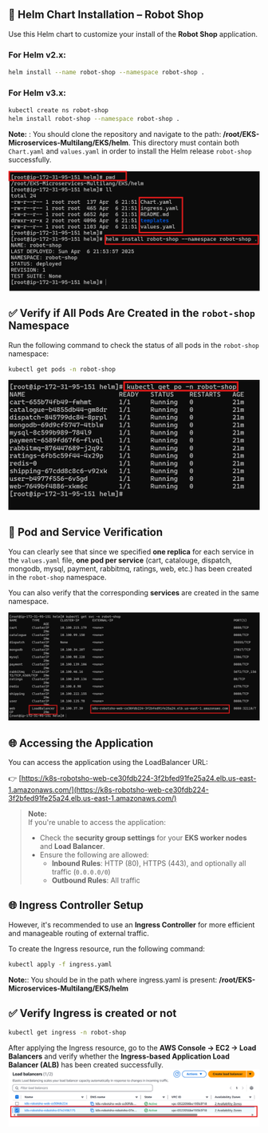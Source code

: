 ## 🧰 Helm Chart Installation – Robot Shop

Use this Helm chart to customize your install of the **Robot Shop** application.

### For Helm v2.x:
```bash
helm install --name robot-shop --namespace robot-shop .
```

### For Helm v3.x:
```bash
kubectl create ns robot-shop
helm install robot-shop --namespace robot-shop .
```
**Note:** : You should clone the repository and navigate to the path: **/root/EKS-Microservices-Multilang/EKS/helm**. This directory must contain both `Chart.yaml` and `values.yaml` in order to install the Helm release `robot-shop` successfully.

![Helm Chart Directory Structure](images/default_path_helm.png)

## ✅ Verify if All Pods Are Created in the `robot-shop` Namespace

Run the following command to check the status of all pods in the `robot-shop` namespace:

```bash
kubectl get pods -n robot-shop
```

![Verify pods in robot-shop](images/verify_pods.png)


## 📌 Pod and Service Verification

You can clearly see that since we specified **one replica** for each service in the `values.yaml` file, **one pod per service** (cart, catalouge, dispatch, mongodb, mysql, payment, rabbitmq, ratings, web, etc.) has been created in the `robot-shop` namespace.

You can also verify that the corresponding **services** are created in the same namespace.

![Verify services in robot-shop](images/svc_verify.png)

## 🌐 Accessing the Application

You can access the application using the LoadBalancer URL:

👉 [https://k8s-robotsho-web-ce30fdb224-3f2bfed91fe25a24.elb.us-east-1.amazonaws.com/](https://k8s-robotsho-web-ce30fdb224-3f2bfed91fe25a24.elb.us-east-1.amazonaws.com/)

> **Note:**  
> If you're unable to access the application:
> - Check the **security group settings** for your **EKS worker nodes** and **Load Balancer**.
> - Ensure the following are allowed:
>   - **Inbound Rules**: HTTP (80), HTTPS (443), and optionally all traffic (`0.0.0.0/0`)
>   - **Outbound Rules**: All traffic

## 🌐 Ingress Controller Setup

However, it's recommended to use an **Ingress Controller** for more efficient and manageable routing of external traffic.

To create the Ingress resource, run the following command:

```bash
kubectl apply -f ingress.yaml
```

**Note:**: You should be in the path where ingress.yaml is present: **/root/EKS-Microservices-Multilang/EKS/helm**

## ✅ Verify Ingress is created or not
```bash
kubectl get ingress -n robot-shop
```
After applying the Ingress resource, go to the **AWS Console → EC2 → Load Balancers** and verify whether the **Ingress-based Application Load Balancer (ALB)** has been created successfully.
![Verify Ingress in AWS console](images/ingress_elb.png)
